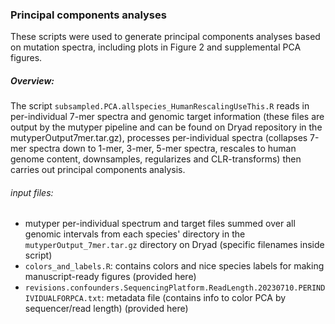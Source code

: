 ### Principal components analyses

These scripts were used to generate principal components analyses based on mutation spectra, including plots in Figure 2 and supplemental PCA figures. 

##### Overview: 
The script `subsampled.PCA.allspecies_HumanRescalingUseThis.R` reads in per-individual 7-mer spectra and genomic target information (these files are output by the mutyper pipeline and can be found on Dryad repository in the mutyperOutput7mer.tar.gz), processes per-individual spectra (collapses 7-mer spectra down to  1-mer, 3-mer, 5-mer spectra, rescales to human genome content, downsamples, regularizes and CLR-transforms) then carries out principal components analysis. 

###### input files:
* mutyper per-individual spectrum and target files summed over all genomic intervals from each species' directory in the `mutyperOutput_7mer.tar.gz` directory on Dryad (specific filenames inside script)
* `colors_and_labels.R`: contains colors and nice species labels for making manuscript-ready figures (provided here)
* `revisions.confounders.SequencingPlatform.ReadLength.20230710.PERINDIVIDUALFORPCA.txt`: metadata file (contains info to color PCA by sequencer/read length) (provided here)

